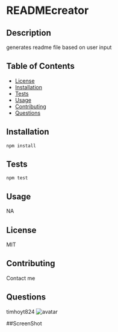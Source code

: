 # READMEcreator
## Description
  generates readme file based on user input
  ## Table of Contents
  * [License](#license)
  * [Installation](#installation)
  * [Tests](#tests)
  * [Usage](#usage)
  * [Contributing](#contributing)
  * [Questions](#questions)
  ## Installation
  ``` npm install ```
  ## Tests
  ``` npm test ```
  ## Usage
  NA
  ## License
  MIT
  ## Contributing
  Contact me 
  ## Questions
  timhoyt824
  ![avatar](https://avatars1.githubusercontent.com/u/66972856?v=4)
  
  ##ScreenShot
  
  
